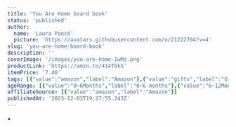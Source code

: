 ```yaml
---
title: 'You Are Home board book'
status: 'published'
author:
  name: 'Laura Poncé'
  picture: 'https://avatars.githubusercontent.com/u/21222704?v=4'
slug: 'you-are-home-board-book'
description: ''
coverImage: '/images/you-are-home-IwMz.png'
productLink: 'https://amzn.to/414TbkS'
itemPrice: '7.46'
tags: [{"value":"amazon","label":"Amazon"},{"value":"gifts","label":"Gifts"},{"value":"books","label":"Books"}]
ageRange: [{"value":"0–6Months","label":"0–6 months"},{"value":"6–12Months","label":"6–12 months"},{"value":"12–18Months","label":"12–18 months"},{"value":"18–24Months","label":"18–24 months"},{"value":"2–3Years","label":"2–3 years"},{"value":"3+Years","label":"3+ years"}]
affiliateSource: [{"value":"amazon","label":"Amazon"}]
publishedAt: '2023-12-03T19:27:55.243Z'
---
```


• 